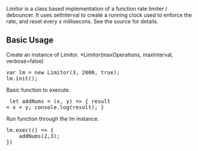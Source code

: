 <p>
Limitor is a class based implementation of a function rate limiter / debouncer.
It uses setInterval to create a running clock used to enforce the rate, and reset every x millisecons.
See the source for details. 
</p>

## Basic Usage #
Create an instance of Limitor.  *Limitor(maxOperations, maxInterval, verbose=false)
<pre>
var lm = new Limitor(3, 2000, true);
lm.init();
</pre>

Basic function to execute.
<pre/>
let addNums = (x, y) => {
    result = x + y;
    console.log(result);
}
</pre>

Run function through the lm instance.
<pre>
lm.exec(() => {
    addNums(2,3);
})
</pre>
